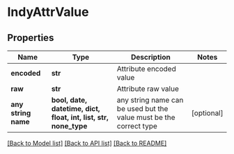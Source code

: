 # IndyAttrValue


## Properties
Name | Type | Description | Notes
------------ | ------------- | ------------- | -------------
**encoded** | **str** | Attribute encoded value | 
**raw** | **str** | Attribute raw value | 
**any string name** | **bool, date, datetime, dict, float, int, list, str, none_type** | any string name can be used but the value must be the correct type | [optional]

[[Back to Model list]](../README.md#documentation-for-models) [[Back to API list]](../README.md#documentation-for-api-endpoints) [[Back to README]](../README.md)


